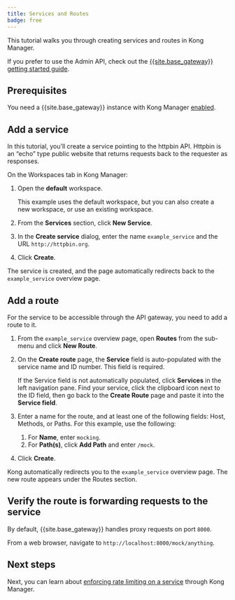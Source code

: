 ```yaml
---
title: Services and Routes
badge: free
---
```


This tutorial walks you through creating services and routes in Kong Manager.

If you prefer to use the Admin API, check out the [{{site.base_gateway}} getting started guide](/gateway/latest/get-started/configure-services-and-routes/).

## Prerequisites

You need a {{site.base_gateway}} instance with Kong Manager [enabled](/gateway/{{page.kong_version}}/kong-manager/enable/).

## Add a service

In this tutorial, you’ll create a service pointing to the httpbin
API. Httpbin is an “echo” type public website that returns requests back to the
requester as responses.

On the Workspaces tab in Kong Manager:

1. Open the **default** workspace.

    This example uses the default workspace, but you can also create a new
    workspace, or use an existing workspace.

2. From the **Services** section, click **New Service**.

3. In the **Create service** dialog, enter the name `example_service` and the
URL `http://httpbin.org`.

4. Click **Create**.

The service is created, and the page automatically redirects back to the
`example_service` overview page.

## Add a route

For the service to be accessible through the API gateway, you need to add a
route to it.

1. From the `example_service` overview page, open **Routes** from the sub-menu
and click **New Route**.  
2. On the **Create route** page, the **Service** field is auto-populated with
    the service name and ID number. This field is required.

    If the Service field is not automatically populated, click
    **Services** in the left navigation pane. Find your service, click the
    clipboard icon next to the ID field, then go back to the **Create Route**
    page and paste it into the **Service field**.
3. Enter a name for the route, and at least one of the following fields: Host,
Methods, or Paths. For this example, use the following:
      1. For **Name**, enter `mocking`.
      2. For **Path(s)**, click **Add Path** and enter `/mock`.
4. Click **Create**.

Kong automatically redirects you to the `example_service` overview page.
The new route appears under the Routes section.

## Verify the route is forwarding requests to the service

By default, {{site.base_gateway}} handles proxy requests on port `8000`.

From a web browser, navigate to `http://localhost:8000/mock/anything`.

## Next steps

Next, you can learn about [enforcing rate limiting on a service](/gateway/{{page.kong_version}}/kong-manager/get-started/rate-limiting/) through Kong Manager.
